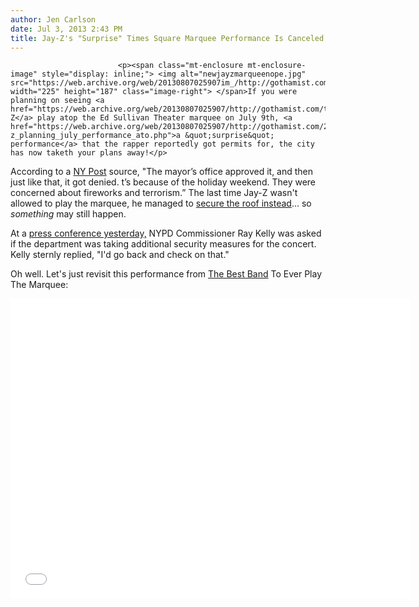 ```yaml
---
author: Jen Carlson
date: Jul 3, 2013 2:43 PM
title: Jay-Z's "Surprise" Times Square Marquee Performance Is Canceled
---
```



                            
                            
                            
                            <p><span class="mt-enclosure mt-enclosure-image" style="display: inline;"> <img alt="newjayzmarqueenope.jpg" src="https://web.archive.org/web/20130807025907im_/http://gothamist.com/attachments/arts_jen/newjayzmarqueenope.jpg" width="225" height="187" class="image-right"> </span>If you were planning on seeing <a href="https://web.archive.org/web/20130807025907/http://gothamist.com/tags/jayz">Jay-Z</a> play atop the Ed Sullivan Theater marquee on July 9th, <a href="https://web.archive.org/web/20130807025907/http://gothamist.com/2013/06/26/jay-z_planning_july_performance_ato.php">a &quot;surprise&quot; performance</a> that the rapper reportedly got permits for, the city has now taketh your plans away!</p>

<p>According to a <a href="https://web.archive.org/web/20130807025907/http://www.nypost.com/p/news/local/manhattan/concert_gets_the_jay_zap_bJ7HpBzESbsECX2MRoR1dP?utm_medium=rss&amp;utm_content=Manhattan">NY Post</a> source, &quot;The mayor&#x2019;s office approved it, and then just like that, it got denied. t&#x2019;s because of the holiday weekend. They were concerned about fireworks and terrorism.&#x201D; The last time Jay-Z wasn&apos;t allowed to play the marquee, he managed to <a href="https://web.archive.org/web/20130807025907/http://gothamist.com/2010/06/21/jay-z_is_performing_outdoors_tonigh.php">secure the roof instead</a>... so <em>something</em> may still happen.</p>

<p>At a <a href="https://web.archive.org/web/20130807025907/http://gothamist.com/2013/07/03/report_nypd_crime_stat_manipulation.php">press conference yesterday,</a> NYPD Commissioner Ray Kelly was asked if the department was taking additional security measures for the concert. Kelly sternly replied, &quot;I&apos;d go back and check on that.&quot;   </p>

<p>Oh well. Let&apos;s just revisit this performance from <a href="https://web.archive.org/web/20130807025907/http://gothamist.com/tags/phish">The Best Band</a> To Ever Play The Marquee:</p>

<p><iframe width="640" height="480" src="//web.archive.org/web/20130807025907if_/http://www.youtube.com/embed/nD8o_CmQAj8" frameborder="0" allowfullscreen></iframe></p>
                            
                            
                            
